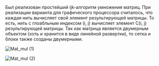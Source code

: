 Был реализован простейший ijk-алгоритм умножения матриц. При реализации варианта для графического процессора считалось, что каждая нить вычисляет свой элемент результирующей матрицы. 
То есть, нить с глоабльным индексом (i, j) вычисляет элемент C(i, j) результирующей матрицы. Так как матрица является двумерным объектом (хоть и хранится в виде линейной развертки), то сетка и блоки также созданы двумерными.

![Mat_mul (1)](https://github.com/user-attachments/assets/a19af420-ef06-426b-994c-657c2adec2b8)


![Mat_mul (2)](https://github.com/user-attachments/assets/2f06748d-d729-421d-a245-239af6230414)
